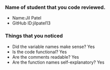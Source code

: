 ### Name of student that you code reviewed.
- Name:Jil Patel
- GitHub ID:jilpatel13


### Things that you noticed
- Did the variable names make sense?
Yes
- Is the code functional?
Yes
- Are the comments readable?
Yes
- Are the function names self-explanatory?
Yes

